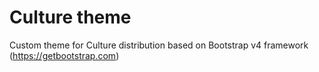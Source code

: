 # Culture theme
Custom theme for Culture distribution based on Bootstrap v4 framework (https://getbootstrap.com)

